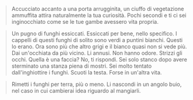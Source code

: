 >Accucciato accanto a una porta arrugginita, un ciuffo di vegetazione ammuffita attira naturalmente la tua curiosità. Pochi secondi e ti ci sei inginocchiato come se le tue gambe avessero vita propria.

>Un pugno di funghi essiccati. Essiccati per bene, nello specifico. I cappelli di questi funghi di solito sono verdi a puntini bianchi. Questi lo erano. Ora sono più che altro grigi e il bianco quasi non si vede più. Dai un'occhiata da più vicino. Li annusi. Non hanno odore. Strizzi gli occhi. Quella è una faccia? No, ti rispondi. Sei solo stanco dopo avere sterminato una stanza piena di mostri. Sei molto tentato dall'inghiottire i funghi. Scuoti la testa. Forse in un'altra vita.

>Rimetti i funghi per terra, più o meno. Li nascondi in un angolo buio, nel caso in cui cambierai idea riguardo al mangiarli. 
